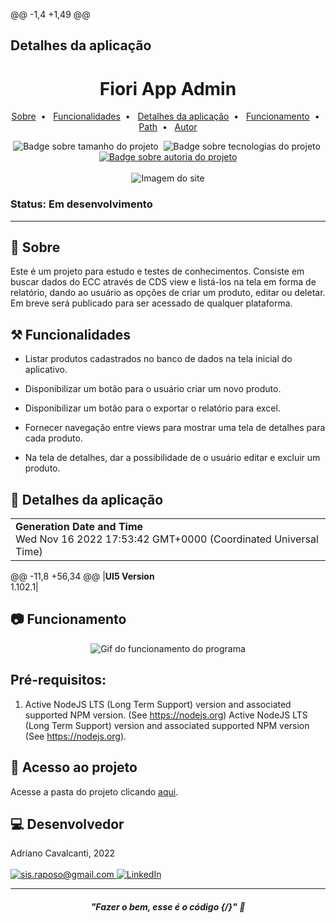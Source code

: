 @@ -1,4 +1,49 @@
## Detalhes da aplicação
<h1 align="center"> Fiori App Admin </h1>

<p align="center">
    <a title="Sobre" href="#-sobre">Sobre</a>&nbsp;&nbsp;•&nbsp;&nbsp;
    <a title="Funcionalidades" href="#%EF%B8%8F-funcionalidades">Funcionalidades</a>&nbsp;&nbsp;•&nbsp;&nbsp;
    <a title="Detalhes da aplicação" href="#-Detalhes-da-aplicação">Detalhes da aplicação</a>&nbsp;&nbsp;•&nbsp;&nbsp;
    <a title="Funcionamento" href="#-funcionamento">Funcionamento</a>&nbsp;&nbsp;•&nbsp;&nbsp;
    <a title="Path" href="#-acesso-ao-projeto">Path</a>&nbsp;&nbsp;•&nbsp;&nbsp;
    <a title="Autor" href="#-desenvolvedor">Autor</a>
</p>
<div align="center">
    <img alt="Badge sobre tamanho do projeto" title="REPO SIZE - 822KB" src="https://img.shields.io/badge/REPO%20SIZE-2%2C42MB-blue"/>&nbsp;
    <img alt="Badge sobre tecnologias do projeto" title="TECNOLOGIAS - 4" src="https://img.shields.io/badge/TECNOLOGIAS-4-blue"/>&nbsp;
    <a href="https://github.com/AdrianoRaposoCavalcanti">
        <img alt="Badge sobre autoria do projeto" title="AUTOR - Adriano Cavalcanti" src="https://img.shields.io/badge/AUTOR-ADRIANO%20CAVALCANTI-brightgreen"/>
    </a>
</div>
<br/>
<div align="center">
    <img alt="Imagem do site" src="webapp/img/fundo_notebook.png"/>
</div>

### Status: Em desenvolvimento

<hr>


## 🔎 Sobre

Este é um projeto para estudo e testes de conhecimentos. Consiste em buscar dados do ECC através de CDS view e listá-los na tela em forma de relatório, dando ao usuário as opções de criar um produto, editar ou deletar. Em breve será publicado para ser acessado de qualquer plataforma.


## ⚒️ Funcionalidades

* Listar produtos cadastrados no banco de dados na tela inicial do aplicativo.

* Disponibilizar um botão para o usuário criar um novo produto.

* Disponibilizar um botão para o exportar o relatório para excel.

* Fornecer navegação entre views para mostrar uma tela de detalhes para cada produto.

* Na tela de detalhes, dar a possibilidade de o usuário editar e excluir um produto.


## 🚀 Detalhes da aplicação
|               |
| ------------- |
|**Generation Date and Time**<br>Wed Nov 16 2022 17:53:42 GMT+0000 (Coordinated Universal Time)|
@@ -11,8 +56,34 @@
|**UI5 Version**<br>1.102.1|


## 📷 Funcionamento

<div align="center">
    <img alt="Gif do funcionamento do programa" src="webapp/img/funcionamento_parte1.gif"/>
</div>


## Pré-requisitos:

1. Active NodeJS LTS (Long Term Support) version and associated supported NPM version.  (See https://nodejs.org)
Active NodeJS LTS (Long Term Support) version and associated supported NPM version (See https://nodejs.org).


## 📂 Acesso ao projeto 

Acesse a pasta do projeto clicando <a href="https://github.com/mmmello/fiori_add_admin/webapp">aqui</a>.


## 💻 Desenvolvedor
Adriano Cavalcanti, 2022
<br/>
<br/>
<a href = "mailto:sis.raposo@gmail.com" target="_blank">
      <img title="sis.raposo@gmail.com" src="https://img.shields.io/badge/Gmail-D14836?style=for-the-badge&logo=gmail&logoColor=white">
</a>
<a href = "https://www.linkedin.com/in/adriano-raposo-cavalcanti/" target="_blank">
<img title="LinkedIn" alt="LinkedIn" src="https://img.shields.io/badge/LinkedIn-0077B5?style=for-the-badge&logo=linkedin&logoColor=white"/>
</a>

<hr>

<i><h4 align="center">"Fazer o bem, esse é o código {/}" 💭</h4></i>
